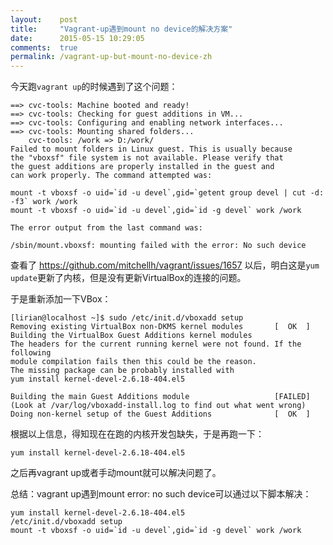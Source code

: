 ```yaml
---
layout:    post
title:     "Vagrant-up遇到mount no device的解决方案"
date:      2015-05-15 10:29:05
comments:  true
permalink: /vagrant-up-but-mount-no-device-zh
---
```


今天跑```vagrant up```的时候遇到了这个问题：

<!--MORE-->

```
==> cvc-tools: Machine booted and ready!
==> cvc-tools: Checking for guest additions in VM...
==> cvc-tools: Configuring and enabling network interfaces...
==> cvc-tools: Mounting shared folders...
    cvc-tools: /work => D:/work/
Failed to mount folders in Linux guest. This is usually because
the "vboxsf" file system is not available. Please verify that
the guest additions are properly installed in the guest and
can work properly. The command attempted was:

mount -t vboxsf -o uid=`id -u devel`,gid=`getent group devel | cut -d:
-f3` work /work
mount -t vboxsf -o uid=`id -u devel`,gid=`id -g devel` work /work

The error output from the last command was:

/sbin/mount.vboxsf: mounting failed with the error: No such device
```

查看了 https://github.com/mitchellh/vagrant/issues/1657
以后，明白这是```yum update```更新了内核，但是没有更新VirtualBox的连接的问题。

于是重新添加一下VBox：

```
[lirian@localhost ~]$ sudo /etc/init.d/vboxadd setup
Removing existing VirtualBox non-DKMS kernel modules       [  OK  ]
Building the VirtualBox Guest Additions kernel modules
The headers for the current running kernel were not found. If the
following
module compilation fails then this could be the reason.
The missing package can be probably installed with
yum install kernel-devel-2.6.18-404.el5

Building the main Guest Additions module                   [FAILED]
(Look at /var/log/vboxadd-install.log to find out what went wrong)
Doing non-kernel setup of the Guest Additions              [  OK  ]
```

根据以上信息，得知现在在跑的内核开发包缺失，于是再跑一下：

```yum install kernel-devel-2.6.18-404.el5```

之后再vagrant up或者手动mount就可以解决问题了。

总结：vagrant up遇到mount error: no such device可以通过以下脚本解决：

```
yum install kernel-devel-2.6.18-404.el5
/etc/init.d/vboxadd setup
mount -t vboxsf -o uid=`id -u devel`,gid=`id -g devel` work /work
```
